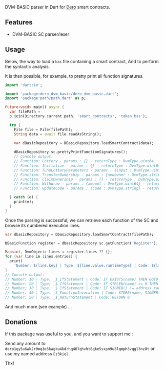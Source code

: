 DVM-BASIC parser in Dart for [Dero] smart contracts.

## Features

* DVM-BASIC SC parser/lexer

## Usage

Below, the way to load a `bas` file containing a smart contract, And to perform the syntactic
analysis.

It is then possible, for example, to pretty print all function signatures.

```dart
import 'dart:io';

import 'package:dero_dvm_basic/dero_dvm_basic.dart';
import 'package:path/path.dart' as p;

Future<void> main() async {
  var filePath =
  p.join(Directory.current.path, 'smart_contracts', 'token.bas');

  try {
    File file = File(filePath);
    String data = await file.readAsString();
    
    var dBasicRepository = DBasicRepository.loadSmartContract(data);

    dBasicRepository.sc.prettyPrintFunctionSignatures();
    // Console output:
    // Function: Lottery - params : {} - returnType : DvmType.uint64
    // Function: Initialize - params : {} - returnType : DvmType.uint64
    // Function: TuneLotteryParameters - params : {input : DvmType.uint64, lotteryeveryXdeposit : DvmType.uint64, lotterygiveback : DvmType.uint64} - returnType : DvmType.uint64
    // Function: TransferOwnership - params : {newowner : DvmType.string} - returnType : DvmType.uint64
    // Function: ClaimOwnership - params : {} - returnType : DvmType.uint64
    // Function: Withdraw - params : {amount : DvmType.uint64} - returnType : DvmType.uint64
    // Function: UpdateCode - params : {code : DvmType.string} - returnType : DvmType.uint64

  } catch (e) {
    print(e);
  }
}
```

Once the parsing is successful, we can retrieve each function of the SC and browse its 
numbered execution lines.

```dart
var dbasicRepository = DbasicRepository.loadSmartContract(filePath);

DBasicFunction register = dbasicRepository.sc.getFunction('Register');

Map<int, DvmObject> lines = register.lines ?? {};
for (var line in lines.entries) {
  print(
    'Number: ${line.key} | Type: ${line.value.runtimeType} | Code: ${line.value.toDBasicCode()}');
}
// Console output:
// Number: 10 | Type: _$_IfStatement | Code: IF EXISTS(name) THEN GOTO 50
// Number: 20 | Type: _$_IfStatement | Code: IF STRLEN(name) >= 6 THEN GOTO 40
// Number: 30 | Type: _$_IfStatement | Code: IF SIGNER() != address_raw("deto1qyvyeyzrcm2fzf6kyq7egkes2ufgny5xn77y6typhfx9s7w3mvyd5qqynr5hx") THEN GOTO 50
// Number: 40 | Type: _$_FunctionInvocation | Code: STORE(name, SIGNER())
// Number: 50 | Type: _$_ReturnStatement | Code: RETURN 0
```

And much more (see example) ...

## Donations

If this package was useful to you, and you want to support me :

Send any amount to `dero1qy5a6wk2r9mq3e5kagku4kdrhq407qhvht8qke5sxpm9u8lqmph3vqgl3nz8t` or use my
named address `Ez3kiel`.

Thx!

[Dero]: https://dero.io/